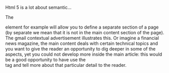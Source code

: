 Html 5 is a lot about semantic...

The <aside> element for example will allow you to define a separate section of a page (by separate we mean that it is not in the main content section of the page). <br/>
The gmail contextual advertisement illustrates this. Or imagine a financial news magazine, the main content deals with certain technical topics and you want to give the reader
an opportunity to dig deeper in some of the aspects, yet you could not develop more inside the main article: this would be a good opportunity to have use the <aside> tag and tell
more about that particular detail to the reader.